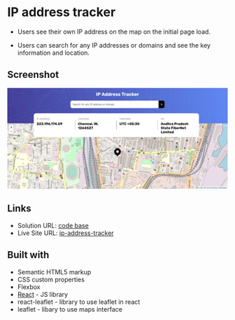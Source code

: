 # IP address tracker

* Users see their own IP address on the map on the initial page load.

* Users can search for any IP addresses or domains and see the key information and location.

## Screenshot

![](./images/solution-ip-address-tracker.png)

 
## Links

- Solution URL: [code base](https://github.com/shanmukh-sai2003/ip-address-tracker)
- Live Site URL: [ip-address-tracker](https://shanmukh-sai2003.github.io/ip-address-tracker)

## Built with

- Semantic HTML5 markup
- CSS custom properties
- Flexbox
- [React](https://reactjs.org/) - JS library
- react-leaflet - library to use leaflet in react
- leaflet - libary to use maps interface








